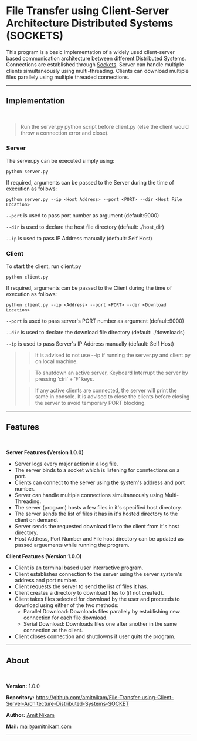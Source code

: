 # File Transfer using Client-Server Architecture Distributed Systems (SOCKETS)

This program is a basic implementation of a widely used client-server based communication architecture between different Distributed Systems. Connections are established through [Sockets](https://www.tutorialspoint.com/unix_sockets/what_is_socket.htm). Server can handle multiple clients simultaneously using multi-threading. Clients can download multiple files parallely using multiple threaded connections.

___

## Implementation

<br>

> Run the server.py python script before client.py (else the client would throw a connection error and close).

### Server
The server.py can be executed simply using:
    
    python server.py

If required, arguments can be passed to the Server during the time of
execution as follows:

    python server.py --ip <Host Address> --port <PORT> --dir <Host File Location>

`--port` is used to pass port number as argument (default:9000)

`--dir` is used to declare the host file directory (default: ./host_dir)

`--ip` is used to pass IP Address manually (default: Self Host)

### Client
To start the client, run client.py

    python client.py

If required, arguments can be passed to the Client during the time of
execution as follows:

    python client.py --ip <Address> --port <PORT> --dir <Download Location>

`--port` is used to pass server's PORT number as argument (default:9000)

`--dir` is used to declare the download file directory (default: ./downloads)

`--ip` is used to pass Server's IP Address manually (default: Self Host)

>> It is advised to not use --ip if running the server.py and client.py on local machine. 
>
>> To shutdown an active server, Keyboard Interrupt the server by
pressing ‘ctrl’ + ’F’ keys.
>
>> If any active clients are connected, the server will print the same in console. It is advised to close the clients before closing the server to avoid temporary PORT blocking.

___

## Features

<br>

__Server Features (Version 1.0.0)__
- Server logs every major action in a log file.
- The server binds to a socket which is listening for conntections on a port.
- Clients can connect to the server using the system's address and port number.
- Server can handle multiple connections simultaneously using Multi-Threading.
- The server (program) hosts a few files in it's specified host directory.
- The server sends the list of files it has in it's hosted directory to the client on demand.
- Server sends the requested download file to the client from it's host directory.
- Host Address, Port Number and File host directory can be updated as passed arguements while running the program.

__Client Features (Version 1.0.0)__
- Client is an terminal based user interractive program.
- Client establishes connection to the server using the server system's address and port number.
- Client requests the server to send the list of files it has.
- Client creates a directory to download files to (if not created).
- Client takes files selected for download by the user and proceeds to download using either of the two methods:
    - Parallel Download: Downloads files parallely by establishing new connection for each file download.
    - Serial Download: Downloads files one after another in the same connection as the client.  
- Client closes connection and shutdowns if user quits the program.

___

## About
<br>

__Version:__ 1.0.0

__Reporitory:__ <https://github.com/amitnikam/File-Transfer-using-Client-Server-Architecture-Distributed-Systems-SOCKET>

__Author:__ [Amit Nikam](https://github.com/amitnikam)

__Mail:__ <mail@amitnikam.com>

___
